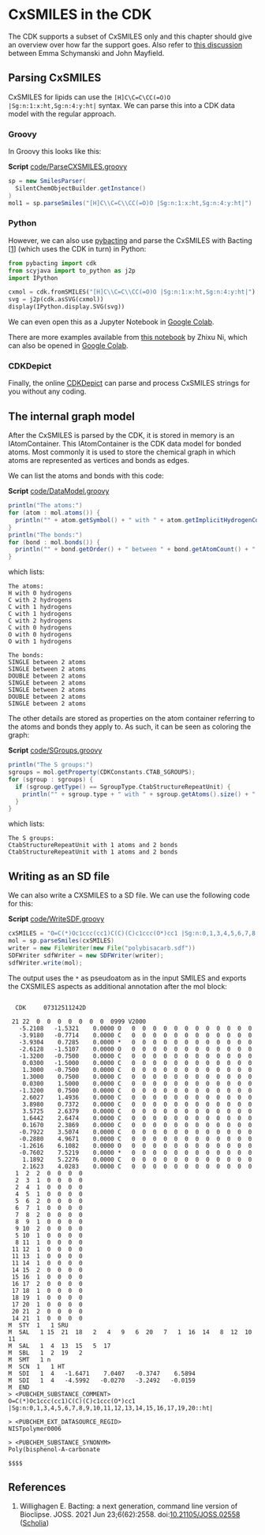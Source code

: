 # CxSMILES in the CDK

The CDK supports a subset of CxSMILES only and this chapter should give an overview
over how far the support goes. Also refer to 
[this discussion](https://github.com/cdk/depict/issues/7)
between Emma Schymanski and John Mayfield.

## Parsing CxSMILES

CxSMILES for lipids can use the `[H]C\C=C\CC(=O)O |Sg:n:1:x:ht,Sg:n:4:y:ht|` syntax.
We can parse this into a CDK data model with the regular approach.

### Groovy

In <a name="tp1">Groovy</a> this
looks like this:

**Script** [code/ParseCXSMILES.groovy](code/ParseCXSMILES.code.md)
```groovy
sp = new SmilesParser(
  SilentChemObjectBuilder.getInstance()
)
mol1 = sp.parseSmiles("[H]C\\C=C\\CC(=O)O |Sg:n:1:x:ht,Sg:n:4:y:ht|")
```

### Python

However, we can also use [pybacting]() and parse the CxSMILES with <a name="tp2">Bacting</a> [<a href="#citeref1">1</a>]
(which uses the CDK in turn) in <a name="tp3">Python</a>:

```python
from pybacting import cdk
from scyjava import to_python as j2p
import IPython

cxmol = cdk.fromSMILES("[H]C\\C=C\\CC(=O)O |Sg:n:1:x:ht,Sg:n:4:y:ht|")
svg = j2p(cdk.asSVG(cxmol))
display(IPython.display.SVG(svg))
```

We can even open this as a <a name="tp4">Jupyter Notebook</a> in
[Google Colab](https://colab.research.google.com/github/egonw/cdk-cxsmiles/blob/master/nb/parseCxSMILES.ipynb).

There are more examples available from [this notebook](https://github.com/egonw/cdk-cxsmiles/blob/master/nb/lipid_cxsmiles_scyjava_cdk.ipynb)
by Zhixu Ni, which can also be opened in [Google Colab](https://colab.research.google.com/github/egonw/cdk-cxsmiles/blob/master/nb/lipid_cxsmiles_scyjava_cdk.ipynb).

### CDKDepict

Finally, the online [CDKDepict](https://www.simolecule.com/cdkdepict/depict.html) can parse and process CxSMILES strings for
you without any coding.

## The internal graph model

After the CxSMILES is parsed by the CDK, it is stored in memory is an <a name="tp5">IAtomContainer</a>.
This IAtomContainer is the CDK data model for bonded atoms. Most commonly it is used to store the
chemical graph in which atoms are represented as vertices and bonds as edges. 

We can list the atoms and bonds with this code:

**Script** [code/DataModel.groovy](code/DataModel.code.md)
```groovy
println("The atoms:")
for (atom : mol.atoms()) {
  println("" + atom.getSymbol() + " with " + atom.getImplicitHydrogenCount() + " hydrogens")
}
println("The bonds:")
for (bond : mol.bonds()) {
  println("" + bond.getOrder() + " between " + bond.getAtomCount() + " atoms")
}
```

which lists:

```
The atoms:
H with 0 hydrogens
C with 2 hydrogens
C with 1 hydrogens
C with 1 hydrogens
C with 2 hydrogens
C with 0 hydrogens
O with 0 hydrogens
O with 1 hydrogens

The bonds:
SINGLE between 2 atoms
SINGLE between 2 atoms
DOUBLE between 2 atoms
SINGLE between 2 atoms
SINGLE between 2 atoms
DOUBLE between 2 atoms
SINGLE between 2 atoms
```

The other details are stored as properties on the atom container referring to the atoms
and bonds they apply to. As such, it can be seen as coloring the graph:

**Script** [code/SGroups.groovy](code/SGroups.code.md)
```groovy
println("The S groups:")
sgroups = mol.getProperty(CDKConstants.CTAB_SGROUPS);
for (sgroup : sgroups) {
  if (sgroup.getType() == SgroupType.CtabStructureRepeatUnit) {
    println("" + sgroup.type + " with " + sgroup.getAtoms().size() + " atoms and "  + sgroup.getBonds().size() + " bonds")
  }
}
```

which lists:

```
The S groups:
CtabStructureRepeatUnit with 1 atoms and 2 bonds
CtabStructureRepeatUnit with 1 atoms and 2 bonds
```

## Writing as an SD file

We can also write a CXSMILES to a SD file. We can use the following code for this:

**Script** [code/WriteSDF.groovy](code/WriteSDF.code.md)
```groovy
cxSMILES = "O=C(*)Oc1ccc(cc1)C(C)(C)c1ccc(O*)cc1 |Sg:n:0,1,3,4,5,6,7,8,9,10,11,12,13,14,15,16,17,19,20::ht|"
mol = sp.parseSmiles(cxSMILES)
writer = new FileWriter(new File("polybisacarb.sdf"))
SDFWriter sdfWriter = new SDFWriter(writer);
sdfWriter.write(mol);
```

The output uses the `*` as pseudoatom as in the input SMILES and exports the
CXSMILES aspects as additional annotation after the mol block:

```plain

  CDK     07312511242D

 21 22  0  0  0  0  0  0  0  0999 V2000
   -5.2108   -1.5321    0.0000 O   0  0  0  0  0  0  0  0  0  0  0  0
   -3.9180   -0.7714    0.0000 C   0  0  0  0  0  0  0  0  0  0  0  0
   -3.9304    0.7285    0.0000 *   0  0  0  0  0  0  0  0  0  0  0  0
   -2.6128   -1.5107    0.0000 O   0  0  0  0  0  0  0  0  0  0  0  0
   -1.3200   -0.7500    0.0000 C   0  0  0  0  0  0  0  0  0  0  0  0
    0.0300   -1.5000    0.0000 C   0  0  0  0  0  0  0  0  0  0  0  0
    1.3000   -0.7500    0.0000 C   0  0  0  0  0  0  0  0  0  0  0  0
    1.3000    0.7500    0.0000 C   0  0  0  0  0  0  0  0  0  0  0  0
    0.0300    1.5000    0.0000 C   0  0  0  0  0  0  0  0  0  0  0  0
   -1.3200    0.7500    0.0000 C   0  0  0  0  0  0  0  0  0  0  0  0
    2.6027    1.4936    0.0000 C   0  0  0  0  0  0  0  0  0  0  0  0
    3.8980    0.7372    0.0000 C   0  0  0  0  0  0  0  0  0  0  0  0
    3.5725    2.6379    0.0000 C   0  0  0  0  0  0  0  0  0  0  0  0
    1.6442    2.6474    0.0000 C   0  0  0  0  0  0  0  0  0  0  0  0
    0.1670    2.3869    0.0000 C   0  0  0  0  0  0  0  0  0  0  0  0
   -0.7922    3.5074    0.0000 C   0  0  0  0  0  0  0  0  0  0  0  0
   -0.2880    4.9671    0.0000 C   0  0  0  0  0  0  0  0  0  0  0  0
   -1.2616    6.1082    0.0000 O   0  0  0  0  0  0  0  0  0  0  0  0
   -0.7602    7.5219    0.0000 *   0  0  0  0  0  0  0  0  0  0  0  0
    1.1892    5.2276    0.0000 C   0  0  0  0  0  0  0  0  0  0  0  0
    2.1623    4.0283    0.0000 C   0  0  0  0  0  0  0  0  0  0  0  0
  1  2  2  0  0  0  0
  2  3  1  0  0  0  0
  2  4  1  0  0  0  0
  4  5  1  0  0  0  0
  5  6  2  0  0  0  0
  6  7  1  0  0  0  0
  7  8  2  0  0  0  0
  8  9  1  0  0  0  0
  9 10  2  0  0  0  0
  5 10  1  0  0  0  0
  8 11  1  0  0  0  0
 11 12  1  0  0  0  0
 11 13  1  0  0  0  0
 11 14  1  0  0  0  0
 14 15  2  0  0  0  0
 15 16  1  0  0  0  0
 16 17  2  0  0  0  0
 17 18  1  0  0  0  0
 18 19  1  0  0  0  0
 17 20  1  0  0  0  0
 20 21  2  0  0  0  0
 14 21  1  0  0  0  0
M  STY  1   1 SRU
M  SAL   1 15  21  18   2   4   9   6  20   7   1  16  14   8  12  10  11
M  SAL   1  4  13  15   5  17
M  SBL   1  2  19   2
M  SMT   1 n
M  SCN  1   1 HT
M  SDI   1  4   -1.6471    7.0407   -0.3747    6.5894
M  SDI   1  4   -4.5992   -0.0270   -3.2492   -0.0159
M  END
> <PUBCHEM_SUBSTANCE_COMMENT>
O=C(*)Oc1ccc(cc1)C(C)(C)c1ccc(O*)cc1 |Sg:n:0,1,3,4,5,6,7,8,9,10,11,12,13,14,15,16,17,19,20::ht|

> <PUBCHEM_EXT_DATASOURCE_REGID>
NISTpolymer0006

> <PUBCHEM_SUBSTANCE_SYNONYM>
Poly(bisphenol-A-carbonate

$$$$
```

## References

1. <a name="citeref1"></a>Willighagen E. Bacting: a next generation, command line version of Bioclipse. JOSS. 2021 Jun 23;6(62):2558.  doi:[10.21105/JOSS.02558](https://doi.org/10.21105/JOSS.02558) ([Scholia](https://scholia.toolforge.org/doi/10.21105/JOSS.02558))


